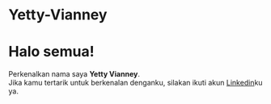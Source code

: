 # Yetty-Vianney
# Halo semua! 

Perkenalkan nama saya **Yetty Vianney**.<br>
Jika kamu tertarik untuk berkenalan denganku, silakan ikuti akun [Linkedin](https://www.linkedin.com/in/yetty-vianney/)ku ya.
